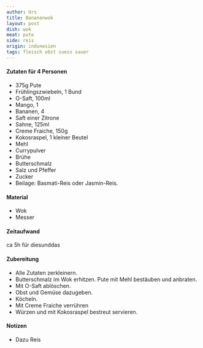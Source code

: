 ```yaml
---
author: Urs
title: Bananenwok
layout: post
dish: wok
meat: pute
side: reis
origin: indonesien
tags: fleisch obst suess sauer
---
```

#### Zutaten für 4 Personen
 * 375g Pute
 * Frühlingszwiebeln, 1 Bund
 * O-Saft, 100ml
 * Mango, 1
 * Bananen, 4
 * Saft einer Zitrone
 * Sahne, 125ml
 * Creme Fraiche, 150g
 * Kokosraspel, 1 kleiner Beutel
 * Mehl
 * Currypulver
 * Brühe
 * Butterschmalz
 * Salz und Pfeffer
 * Zucker
 * Beilage: Basmati-Reis oder Jasmin-Reis.

#### Material
 * Wok
 * Messer

#### Zeitaufwand
 ca 5h für diesunddas

#### Zubereitung
 * Alle Zutaten zerkleinern.
 * Butterschmalz im Wok erhitzen. Pute mit Mehl bestäuben und anbraten.
 * Mit O-Saft ablöschen.
 * Obst und Gemüse dazugeben.
 * Köcheln.
 * Mit Creme Fraiche verrühren
 * Würzen und mit Kokosraspel bestreut servieren.

#### Notizen
 * Dazu Reis
